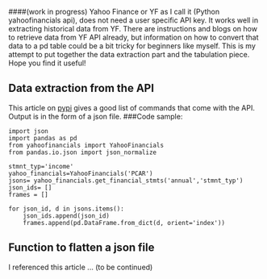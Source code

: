 ####(work in progress)
Yahoo Finance or YF as I call it (Python yahoofinancials api), does not need a user specific API key. It works well in extracting historical data from YF. There are instructions and blogs on how to retrieve data from YF API already, but information on how to convert that data to a pd table could be a bit tricky for beginners like myself. This is my attempt to put together the data extraction part and the tabulation piece. Hope you find it useful!

## Data extraction from the API
This article on [pypi](https://pypi.org/project/yahoofinancials/) gives a good list of commands that come with the API. Output is in the form of a json file.
###Code sample:
```
import json
import pandas as pd
from yahoofinancials import YahooFinancials
from pandas.io.json import json_normalize

stmnt_typ='income'
yahoo_financials=YahooFinancials('PCAR')
jsons= yahoo_financials.get_financial_stmts('annual','stmnt_typ')
json_ids= []
frames = []

for json_id, d in jsons.items():
    json_ids.append(json_id)
    frames.append(pd.DataFrame.from_dict(d, orient='index'))
```
## Function to flatten a json file
I referenced this article ... (to be continued)

 
